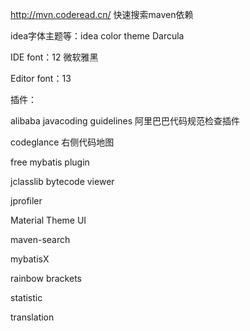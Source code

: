 http://mvn.coderead.cn/   快速搜索maven依赖

idea字体主题等：idea color theme Darcula

IDE font：12 微软雅黑

Editor font：13

插件：

alibaba javacoding guidelines 阿里巴巴代码规范检查插件

codeglance 右侧代码地图

free mybatis plugin

jclasslib bytecode viewer

jprofiler

Material Theme UI

maven-search

mybatisX

rainbow brackets

statistic

translation






